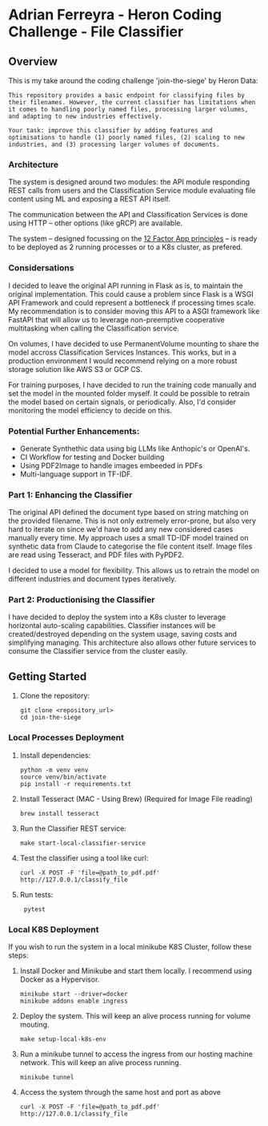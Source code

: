 # Adrian Ferreyra - Heron Coding Challenge - File Classifier

## Overview

This is my take around the coding challenge 'join-the-siege' by Heron Data:

```
This repository provides a basic endpoint for classifying files by their filenames. However, the current classifier has limitations when it comes to handling poorly named files, processing larger volumes, and adapting to new industries effectively.

Your task: improve this classifier by adding features and optimisations to handle (1) poorly named files, (2) scaling to new industries, and (3) processing larger volumes of documents.
```

### Architecture

The system is designed around two modules: the API module responding REST calls from users and the Classification Service module evaluating file content using ML and exposing a REST API itself.

The communication between the API and Classification Services is done using HTTP – other options (like gRCP) are available.

The system – designed focussing on the [12 Factor App principles](https://12factor.net/) – is ready to be deployed as 2 running processes or to a K8s cluster, as prefered.

### Considersations

I decided to leave the original API running in Flask as is, to maintain the original implementation. This could cause a problem since Flask is a WSGI API Framework and could represent a bottleneck if processing times scale. My recommendation is to consider moving this API to a ASGI framework like FastAPI that will allow us to leverage non-preemptive cooperative multitasking when calling the Classification service.

On volumes, I have decided to use PermanentVolume mounting to share the model accross Classification Services Instances. This works, but in a production environment I would recommend relying on a more robust storage solution like AWS S3 or GCP CS.

For training purposes, I have decided to run the training code manually and set the model in the mounted folder myself. It could be possible to retrain the model based on certain signals, or periodically. Also, I'd consider monitoring the model efficiency to decide on this.

### Potential Further Enhancements:

- Generate Synthethic data using big LLMs like Anthopic's or OpenAI's.
- CI Workflow for testing and Docker building
- Using PDF2Image to handle images embeeded in PDFs
- Multi-language support in TF-IDF.

### Part 1: Enhancing the Classifier

The original API defined the document type based on string matching on the provided filename. This is not only extremely error-prone, but also very hard to iterate on since we'd have to add any new considered cases manually every time.
My approach uses a small TD-IDF model trained on synthetic data from Claude to categorise the file content itself. Image files are read using Tesseract, and PDF files with PyPDF2.

I decided to use a model for flexibility. This allows us to retrain the model on different industries and document types iteratively.

### Part 2: Productionising the Classifier

I have decided to deploy the system into a K8s cluster to leverage horizontal auto-scaling capabilities. Classifier instances will be created/destroyed depending on the system usage, saving costs and simplifying managing. This architecture also allows other future services to consume the Classifier service from the cluster easily.

## Getting Started

1. Clone the repository:

   ```shell
   git clone <repository_url>
   cd join-the-siege
   ```

### Local Processes Deployment

1. Install dependencies:

   ```shell
   python -m venv venv
   source venv/bin/activate
   pip install -r requirements.txt
   ```

2. Install Tesseract (MAC - Using Brew) (Required for Image File reading)

   ```shell
   brew install tesseract
   ```

3. Run the Classifier REST service:

   ```shell
   make start-local-classifier-service
   ```

4. Test the classifier using a tool like curl:

   ```shell
   curl -X POST -F 'file=@path_to_pdf.pdf' http://127.0.0.1/classify_file
   ```

5. Run tests:
   ```shell
    pytest
   ```

### Local K8S Deployment

If you wish to run the system in a local minikube K8S Cluster, follow these steps:

1. Install Docker and Minikube and start them locally. I recommend using Docker as a Hypervisor.

   ```shell
   minikube start --driver=docker
   minikube addons enable ingress
   ```

2. Deploy the system. This will keep an alive process running for volume mouting.

   ```shell
   make setup-local-k8s-env
   ```

3. Run a minikube tunnel to access the ingress from our hosting machine network. This will keep an alive process running.

   ```shell
   minikube tunnel
   ```

4. Access the system through the same host and port as above
   ```shell
   curl -X POST -F 'file=@path_to_pdf.pdf' http://127.0.0.1/classify_file
   ```
